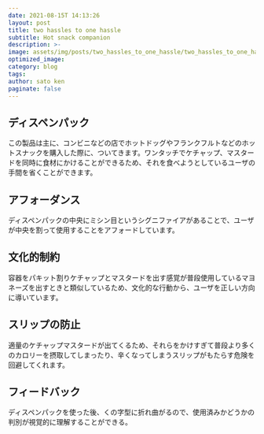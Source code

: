 ```yaml
---
date: 2021-08-15T 14:13:26
layout: post
title: two hassles to one hassle
subtitle: Hot snack companion
description: >-
image: assets/img/posts/two_hassles_to_one_hassle/two_hassles_to_one_hassle.JPG
optimized_image: 
category: blog
tags: 
author: sato ken
paginate: false
---
```


## ディスペンパック

この製品は主に、コンビニなどの店でホットドッグやフランクフルトなどのホットスナックを購入した際に、ついてきます。ワンタッチでケチャップ、マスタードを同時に食材にかけることができるため、それを食べようとしているユーザの手間を省くことができます。

## アフォーダンス

ディスペンパックの中央にミシン目というシグニファイアがあることで、ユーザが中央を割って使用することをアフォードしています。

## 文化的制約

容器をパキット割りケチャップとマスタードを出す感覚が普段使用しているマヨネーズを出すときと類似しているため、文化的な行動から、ユーザを正しい方向に導いています。

## スリップの防止

適量のケチャップマスタードが出てくるため、それらをかけすぎて普段より多くのカロリーを摂取してしまったり、辛くなってしまうスリップがもたらす危険を回避してくれます。

## フィードバック

ディスペンパックを使った後、くの字型に折れ曲がるので、使用済みかどうかの判別が視覚的に理解することができる。